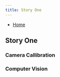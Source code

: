 ```yaml
---
title: Story One
---
```


- [Home](index.md)

## Story One
### Camera Callibration
### Computer Vision
